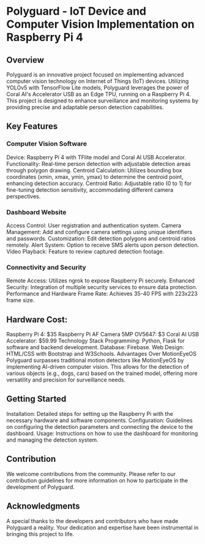 # Polyguard - IoT Device and Computer Vision Implementation on Raspberry Pi 4

## Overview
Polyguard is an innovative project focused on implementing advanced computer vision technology on Internet of Things (IoT) devices. Utilizing YOLOv5 with TensorFlow Lite models, Polyguard leverages the power of Coral AI's Accelerator USB as an Edge TPU, running on a Raspberry Pi 4. This project is designed to enhance surveillance and monitoring systems by providing precise and adaptable person detection capabilities.

## Key Features

### Computer Vision Software
Device: Raspberry Pi 4 with TFlite model and Coral AI USB Accelerator.
Functionality: Real-time person detection with adjustable detection areas through polygon drawing.
Centroid Calculation: Utilizes bounding box coordinates (xmin, xmax, ymin, ymax) to determine the centroid point, enhancing detection accuracy.
Centroid Ratio: Adjustable ratio (0 to 1) for fine-tuning detection sensitivity, accommodating different camera perspectives.
### Dashboard Website
Access Control: User registration and authentication system.
Camera Management: Add and configure camera settings using unique identifiers and passwords.
Customization: Edit detection polygons and centroid ratios remotely.
Alert System: Option to receive SMS alerts upon person detection.
Video Playback: Feature to review captured detection footage.
### Connectivity and Security
Remote Access: Utilizes ngrok to expose Raspberry Pi securely.
Enhanced Security: Integration of multiple security services to ensure data protection.
Performance and Hardware
Frame Rate: Achieves 35-40 FPS with 223x223 frame size.

## Hardware Cost:
Raspberry Pi 4: $35
Raspberry Pi AF Camera 5MP OV5647: $3
Coral AI USB Accelerator: $59.99
Technology Stack
Programming: Python, Flask for software and backend development.
Database: Firebase.
Web Design: HTML/CSS with Bootstrap and W3Schools.
Advantages Over MotionEyeOS
Polyguard surpasses traditional motion detectors like MotionEyeOS by implementing AI-driven computer vision. This allows for the detection of various objects (e.g., dogs, cars) based on the trained model, offering more versatility and precision for surveillance needs.

## Getting Started
Installation: Detailed steps for setting up the Raspberry Pi with the necessary hardware and software components.
Configuration: Guidelines on configuring the detection parameters and connecting the device to the dashboard.
Usage: Instructions on how to use the dashboard for monitoring and managing the detection system.

## Contribution
We welcome contributions from the community. Please refer to our contribution guidelines for more information on how to participate in the development of Polyguard.

## Acknowledgments
A special thanks to the developers and contributors who have made Polyguard a reality. Your dedication and expertise have been instrumental in bringing this project to life.
